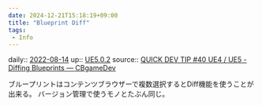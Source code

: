 ```yaml
---
date: 2024-12-21T15:18:19+09:00
title: "Blueprint Diff"
tags:
 - Info
---
```


daily:: [2022-08-14](Daily_Note/2022-08-14.md)
up:: [UE5.0.2](../Bar/App/UE5.0.2.md)
source:: [QUICK DEV TIP #40 UE4 / UE5 - Diffing Blueprints — CBgameDev](https://www.cbgamedev.com/blog/quick-dev-tip-40-ue4-diffing-blueprints)

ブループリントはコンテンツブラウザーで複数選択するとDiff機能を使うことが出来る。
バージョン管理で使うモノとたぶん同じ。